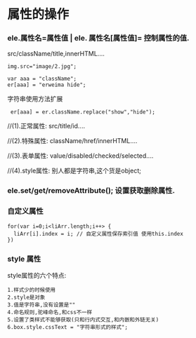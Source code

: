 # 属性的操作

  
### ele.属性名=属性值 | ele. 属性名[属性值]= 控制属性的值. 
src/className/title,innerHTML....

````
img.src="image/2.jpg";

var aaa = "className";
er[aaa] = "erweima hide";
````

字符串使用方法扩展
````
 er[aaa] = er.className.replace("show","hide");
````

//(1).正常属性: src/title/id....

//(2).特殊属性: className/href/innerHTML....

//(3).表单属性: value/disabled/checked/selected....

//(4).style属性: 别人都是字符串,这个货是object;

### ele.set/get/removeAttribute(); 设置获取删除属性.

### 自定义属性
````
for(var i=0;i<liArr.length;i++> {
  liArr[i].index = i; // 自定义属性保存索引值 使用this.index
})
````
### style 属性

  style属性的六个特点:

    1.样式少的时候使用
    2.style是对象
    3.值是字符串,没有设置是""
    4.命名规则,驼峰命名,和css不一样
    5.设置了类样式不能够获取(只和行内式交互,和内嵌和外链无关)
    6.box.style.cssText = "字符串形式的样式";


         
                
